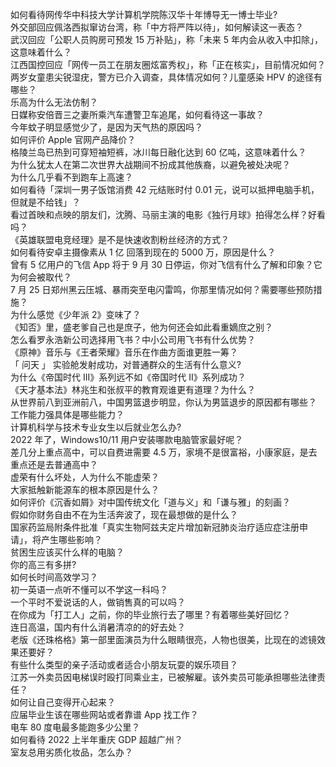 如何看待网传华中科技大学计算机学院陈汉华十年博导无一博士毕业?  
外交部回应佩洛西拟窜访台湾，称「中方将严阵以待」，如何解读这一表态？  
武汉回应「公职人员购房可预发 15 万补贴」，称「未来 5 年内会从收入中扣除」，这意味着什么？  
江西国控回应「网传一员工在朋友圈炫富秀权」，称「正在核实」，目前情况如何？  
两岁女童患尖锐湿疣，警方已介入调查，具体情况如何？儿童感染 HPV 的途径有哪些？  
乐高为什么无法仿制？  
日媒称安倍晋三之妻所乘汽车遭警卫车追尾，如何看待这一事故？  
今年蚊子明显感觉少了，是因为天气热的原因吗？  
如何评价 Apple 官网产品降价？  
格陵兰岛已热到可穿短袖短裤，冰川每日融化达到 60 亿吨，这意味着什么？  
为什么犹太人在第二次世界大战期间不扮成其他族裔，以避免被处决呢？  
为什么几乎看不到跑车上高速？  
如何看待「深圳一男子饭馆消费 42 元结账时付 0.01 元，说可以抵押电脑手机，但就是不给钱」？  
看过首映和点映的朋友们，沈腾、马丽主演的电影《独行月球》拍得怎么样？好看吗？  
《英雄联盟电竞经理》是不是快速收割粉丝经济的方式？  
如何看待安卓主摄像素从 1 亿 回落到现在的 5000 万，原因是什么？  
曾有 5 亿用户的飞信 App 将于 9 月 30 日停运，你对飞信有什么了解和印象？它为何会被取代？  
7 月 25 日郑州黑云压城、暴雨突至电闪雷鸣，你那里情况如何？需要哪些预防措施？  
为什么感觉《少年派 2》变味了？  
《知否》里，盛老爹自己也是庶子，他为何还会如此看重嫡庶之别？  
怎么看罗永浩新公司选择用飞书？中小公司用飞书有什么优势？  
《原神》音乐与《王者荣耀》音乐在作曲方面谁更胜一筹？  
「 问天 」 实验舱发射成功，对普通群众的生活有什么意义?  
为什么《帝国时代 III》系列远不如《帝国时代 II》系列成功？  
《天才基本法》林兆生和张叔平的教育观谁更有道理？为什么？  
从世界前八到亚洲前八，中国男篮退步明显，你认为男篮退步的原因都有哪些？  
工作能力强具体是哪些能力？  
计算机科学与技术专业女生以后就业怎么办?  
2022 年了，Windows10/11 用户安装哪款电脑管家最好呢？  
差几分上重点高中，可以自费进需要 4.5 万，家境不是很富裕，小康家庭，是去重点还是去普通高中？  
虚荣有什么坏处，人为什么不能虚荣？  
大家抵触新能源车的根本原因是什么？  
如何评价《沉香如屑》对中国传统文化「道与义」和「谦与雅」的刻画？  
假如你财务自由不在为生活奔波了，现在最想做的是什么？  
国家药监局附条件批准「真实生物阿兹夫定片增加新冠肺炎治疗适应症注册申请」，将产生哪些影响？  
贫困生应该买什么样的电脑？  
你的高三有多拼?  
如何长时间高效学习？  
初一英语一点听不懂可以不学这一科吗？  
一个平时不爱说话的人，做销售真的可以吗？  
在你成为「打工人」之前，你的毕业旅行去了哪里？有着哪些美好回忆？  
连日高温，国内有什么消暑清凉的的好去处？  
老版《还珠格格》第一部里面演员为什么眼睛很亮，人物也很美，比现在的滤镜效果还要好？  
有些什么类型的亲子活动或者适合小朋友玩耍的娱乐项目？  
江苏一外卖员因电梯误时殴打同乘业主，已被解雇。该外卖员可能承担哪些法律责任？  
如何让自己变得开心起来？  
应届毕业生该在哪些网站或者靠谱 App 找工作？  
电车 80 度电最多能跑多少公里？  
如何看待 2022 上半年重庆 GDP 超越广州？  
室友总用劣质化妆品，怎么办？  
